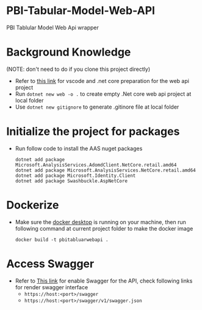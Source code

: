 # PBI-Tabular-Model-Web-API

PBI Tablular Model Web Api wrapper

# Background Knowledge

(NOTE: don't need to do if you clone this project directly)

- Refer to [this link](https://learn.microsoft.com/en-us/aspnet/core/tutorials/min-web-api?view=aspnetcore-8.0&tabs=visual-studio-code) for vscode and .net core preparation for the web api project
- Run `dotnet new web -o .` to create empty .Net core web api project at local folder
- Use `dotnet new gitignore` to generate .gitinore file at local folder

# Initialize the project for packages

- Run follow code to install the AAS nuget packages
  ```
  dotnet add package Microsoft.AnalysisServices.AdomdClient.NetCore.retail.amd64
  dotnet add package Microsoft.AnalysisServices.NetCore.retail.amd64
  dotnet add package Microsoft.Identity.Client
  dotnet add package Swashbuckle.AspNetCore
  ```

# Dockerize

- Make sure the [docker desktop](https://www.docker.com/products/docker-desktop/) is running on your machine, then run following command at current project folder to make the docker image
  ```
  docker build -t pbitabluarwebapi .
  ```

# Access Swagger

- Refer to [This link](https://learn.microsoft.com/en-us/aspnet/core/tutorials/getting-started-with-swashbuckle?view=aspnetcore-7.0&tabs=visual-studio-code) for enable Swagger for the API, check following links for render swagger interface
  - `https://host:<port>/swagger`
  - `https://host:<port>/swagger/v1/swagger.json`
